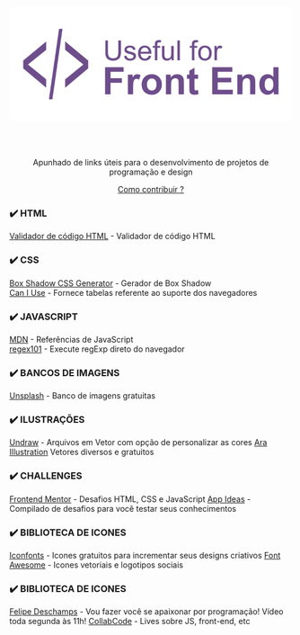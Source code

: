 <div align="center">
  <a href="https://github.com/Diegooliveyra/Useful-for-Front-End/blob/main/README.md">
    <img alt="Logo do projeto" src="https://github.com/Diegooliveyra/Useful-for-Front-End/blob/main/Logo.svg">
  </a>
</div>

<br><br>

<p align="center">Apunhado de links úteis para o desenvolvimento de projetos de programação e design</p>

[<p align="center">Como contribuir ?</p>](https://github.com/Diegooliveyra/Useful-for-Front-End/blob/main/como-contribuir.md)

### ✔️ HTML
[Validador de código HTML](https://validator.w3.org) - Validador de código HTML  
 
### ✔️ CSS
[Box Shadow CSS Generator](https://www.cssmatic.com/box-shadow) - Gerador de Box Shadow     
[Can I Use](https://caniuse.com) - Fornece tabelas referente ao suporte dos navegadores  
   
### ✔️ JAVASCRIPT 
[MDN](https://developer.mozilla.org/pt-BR/docs/Web/JavaScript/Reference) - Referências de JavaScript     
[regex101](https://regex101.com) - Execute regExp direto do navegador     


### ✔️ BANCOS DE IMAGENS
[Unsplash](https://unsplash.com/) - Banco de imagens gratuitas  

### ✔️ ILUSTRAÇÕES
[Undraw](https://undraw.co) - Arquivos em Vetor com opção de personalizar as cores 
[Ara Illustration](https://www.aracreator.com/)  Vetores diversos e gratuitos

### ✔️ CHALLENGES
[Frontend Mentor](https://www.frontendmentor.io/) - Desafios HTML, CSS e JavaScript
[App Ideas](https://github.com/florinpop17/app-ideas) - Compilado de desafios para você testar seus conhecimentos

### ✔️ BIBLIOTECA DE ICONES
[Iconfonts](https://icofont.com) - Icones gratuitos para incrementar seus designs criativos 
[Font Awesome](https://fontawesome.com) - Icones vetoriais e logotipos sociais

### ✔️ BIBLIOTECA DE ICONES
[Felipe Deschamps](https://www.youtube.com/channel/UCU5JicSrEM5A63jkJ2QvGYw) - Vou fazer você se apaixonar por programação! Vídeo toda segunda às 11h! 
[CollabCode](https://www.youtube.com/channel/UCVheRLgrk7bOAByaQ0IVolg) - Lives sobre JS, front-end, etc